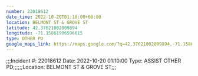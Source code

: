 ```yaml
---
number: 22018612
date_time: 2022-10-20T01:10:00+00:00
location: BELMONT ST & GROVE ST
latitude: 42.37621002009894
longitude: -71.15861996596615
type: OTHER PD
google_maps_link: https://maps.google.com/?q=42.37621002009894,-71.15861996596615
---
```


;;;Incident #: 22018612  Date: 2022-10-20 01:10:00   Type: ASSIST OTHER PD;;;;;;Location: BELMONT ST & GROVE ST;;;
